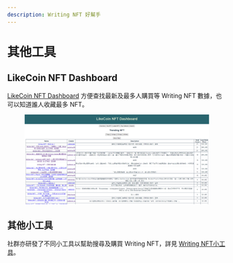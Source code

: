 ```yaml
---
description: Writing NFT 好幫手
---
```


# 其他工具

## LikeCoin NFT Dashboard&#x20;

[LikeCoin NFT Dashboard](https://likecoin.github.io/likecoin-nft-dashboard/#/) 方便查找最新及最多人購買等 Writing NFT 數據，也可以知道誰人收藏最多 NFT。

<figure><img src="../../../.gitbook/assets/LikeCoin NFT Dashboard.png" alt=""><figcaption></figcaption></figure>

## 其他小工具

社群亦研發了不同小工具以幫助搜尋及購買 Writing NFT，詳見 [Writing NFT小工具](https://blog.like.co/zh/tag/writing-nft%E5%B0%8F%E5%B7%A5%E5%85%B7/)。
